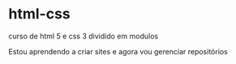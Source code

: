 # html-css
 curso de html 5 e css 3 dividido em modulos

 Estou aprendendo a criar sites e agora vou gerenciar repositórios
